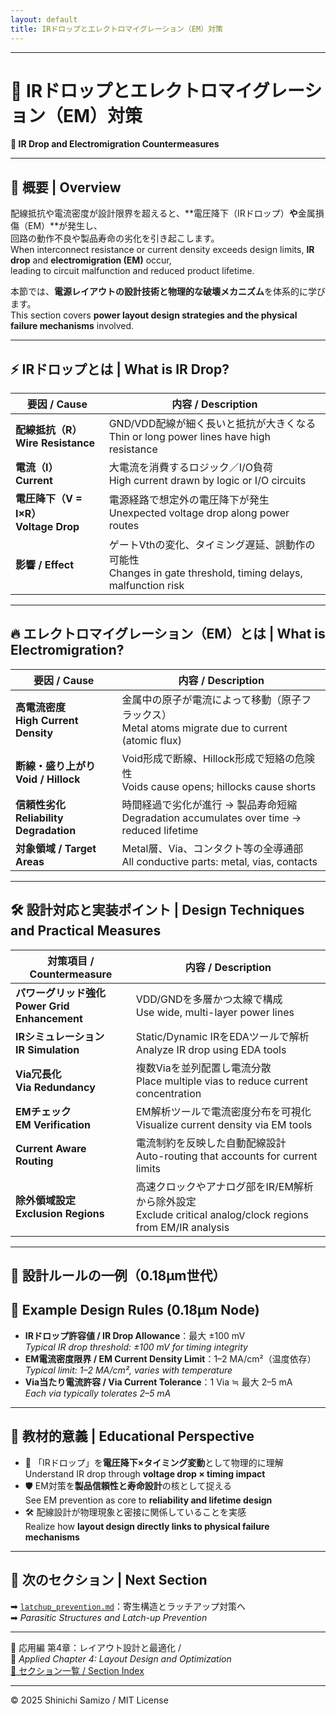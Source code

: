 ```yaml
---
layout: default
title: IRドロップとエレクトロマイグレーション（EM）対策
---
```


---

# 🔋 IRドロップとエレクトロマイグレーション（EM）対策  
**🔋 IR Drop and Electromigration Countermeasures**

---

## 📘 概要 | Overview

配線抵抗や電流密度が設計限界を超えると、**電圧降下（IRドロップ）**や**金属損傷（EM）**が発生し、  
回路の動作不良や製品寿命の劣化を引き起こします。  
When interconnect resistance or current density exceeds design limits, **IR drop** and **electromigration (EM)** occur,  
leading to circuit malfunction and reduced product lifetime.

本節では、**電源レイアウトの設計技術と物理的な破壊メカニズム**を体系的に学びます。  
This section covers **power layout design strategies and the physical failure mechanisms** involved.

---

## ⚡ IRドロップとは | What is IR Drop?

| 要因 / Cause | 内容 / Description |
|---------------|--------------------|
| **配線抵抗（R）<br>Wire Resistance** | GND/VDD配線が細く長いと抵抗が大きくなる<br>Thin or long power lines have high resistance |
| **電流（I）<br>Current** | 大電流を消費するロジック／I/O負荷<br>High current drawn by logic or I/O circuits |
| **電圧降下（V = I×R）<br>Voltage Drop** | 電源経路で想定外の電圧降下が発生<br>Unexpected voltage drop along power routes |
| **影響 / Effect** | ゲートVthの変化、タイミング遅延、誤動作の可能性<br>Changes in gate threshold, timing delays, malfunction risk |

---

## 🔥 エレクトロマイグレーション（EM）とは | What is Electromigration?

| 要因 / Cause | 内容 / Description |
|--------------|---------------------|
| **高電流密度<br>High Current Density** | 金属中の原子が電流によって移動（原子フラックス）<br>Metal atoms migrate due to current (atomic flux) |
| **断線・盛り上がり<br>Void / Hillock** | Void形成で断線、Hillock形成で短絡の危険性<br>Voids cause opens; hillocks cause shorts |
| **信頼性劣化<br>Reliability Degradation** | 時間経過で劣化が進行 → 製品寿命短縮<br>Degradation accumulates over time → reduced lifetime |
| **対象領域 / Target Areas** | Metal層、Via、コンタクト等の全導通部<br>All conductive parts: metal, vias, contacts |

---

## 🛠️ 設計対応と実装ポイント | Design Techniques and Practical Measures

| 対策項目 / Countermeasure | 内容 / Description |
|---------------------------|---------------------|
| **パワーグリッド強化<br>Power Grid Enhancement** | VDD/GNDを多層かつ太線で構成<br>Use wide, multi-layer power lines |
| **IRシミュレーション<br>IR Simulation** | Static/Dynamic IRをEDAツールで解析<br>Analyze IR drop using EDA tools |
| **Via冗長化<br>Via Redundancy** | 複数Viaを並列配置し電流分散<br>Place multiple vias to reduce current concentration |
| **EMチェック<br>EM Verification** | EM解析ツールで電流密度分布を可視化<br>Visualize current density via EM tools |
| **Current Aware Routing** | 電流制約を反映した自動配線設計<br>Auto-routing that accounts for current limits |
| **除外領域設定<br>Exclusion Regions** | 高速クロックやアナログ部をIR/EM解析から除外設定<br>Exclude critical analog/clock regions from EM/IR analysis |

---

## 📐 設計ルールの一例（0.18μm世代）  
## 📐 Example Design Rules (0.18μm Node)

- **IRドロップ許容値 / IR Drop Allowance**：最大 ±100 mV  
  *Typical IR drop threshold: ±100 mV for timing integrity*
- **EM電流密度限界 / EM Current Density Limit**：1–2 MA/cm²（温度依存）  
  *Typical limit: 1–2 MA/cm², varies with temperature*
- **Via当たり電流許容 / Via Current Tolerance**：1 Via ≒ 最大 2–5 mA  
  *Each via typically tolerates 2–5 mA*

---

## 🎯 教材的意義 | Educational Perspective

- 🧠 「IRドロップ」を**電圧降下×タイミング変動**として物理的に理解  
  Understand IR drop through **voltage drop × timing impact**
- 🛡 EM対策を**製品信頼性と寿命設計**の核として捉える  
  See EM prevention as core to **reliability and lifetime design**
- 🛠 配線設計が物理現象と密接に関係していることを実感  
  Realize how **layout design directly links to physical failure mechanisms**

---

## 🔗 次のセクション | Next Section

➡ [`latchup_prevention.md`](./latchup_prevention.md)：寄生構造とラッチアップ対策へ  
➡ *Parasitic Structures and Latch-up Prevention*

---

🧱 応用編 第4章：レイアウト設計と最適化 /  
🧱 *Applied Chapter 4: Layout Design and Optimization*  
[📘 セクション一覧 / Section Index](../d_chapter4_layout_optimization/README.md)

---

© 2025 Shinichi Samizo / MIT License
